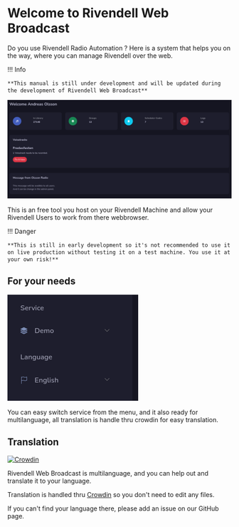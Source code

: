 # Welcome to Rivendell Web Broadcast

Do you use Rivendell Radio Automation ? Here is a system that helps you on the way, where you can manage Rivendell over the web. 

!!! Info

    **This manual is still under development and will be updated during the development of Rivendell Web Broadcast**

![Screenshot](img/mainscreen.png)

This is an free tool you host on your Rivendell Machine and allow your Rivendell Users to work from there webbrowser.

!!! Danger

    **This is still in early development so it's not recommended to use it on live production without testing it on a test machine. You use it at your own risk!**


## For your needs

![Screenshot](img/servicelang.png) 

You can easy switch service from the menu, and it also ready for multilanguage, all translation is handle thru crowdin for easy translation.

## Translation
[![Crowdin](https://badges.crowdin.net/rivendell-web-broadcast/localized.svg)](https://crowdin.com/project/rivendell-web-broadcast)

Rivendell Web Broadcast is multilanguage, and you can help out and translate it to your language.

Translation is handled thru [Crowdin](https://crowdin.com/project/rivendell-web-broadcast) so you don't need to edit any files.

If you can't find your language there, please add an issue on our GitHub page.
